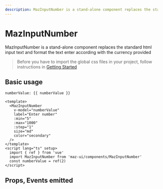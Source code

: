 ```yaml
---
description: MazInputNumber is a stand-alone component replaces the standard html input text and format the text enter according with the currency provided
---
```


# MazInputNumber

MazInputNumber is a stand-alone component replaces the standard html input text and format the text enter according with the currency provided

> Before you have to import the global css files in your project, follow instructions in [Getting Started](/maz-ui-3/guide/getting-started.html)
## Basic usage

<MazInputNumber
  v-model="numberValue"
  label="Enter number"
  :min="5"
  :max="1000"
  :step="1"
  color="secondary"
/>

`numberValue: {{ numberValue }}`

<script lang="ts" setup>
  import { ref } from 'vue'

  const numberValue = ref(2)
</script>

```vue
<template>
  <MazInputNumber
    v-model="numberValue"
    label="Enter number"
    :min="5"
    :max="1000"
    :step="1"
    size="md"
    color="secondary"
  />
</template>
<script lang="ts" setup>
  import { ref } from 'vue'
  import MazInputNumber from 'maz-ui/components/MazInputNumber'
  const numberValue = ref(2)
</script>
```

## Props, Events emitted

<ComponentPropDoc component="MazInputNumber" />